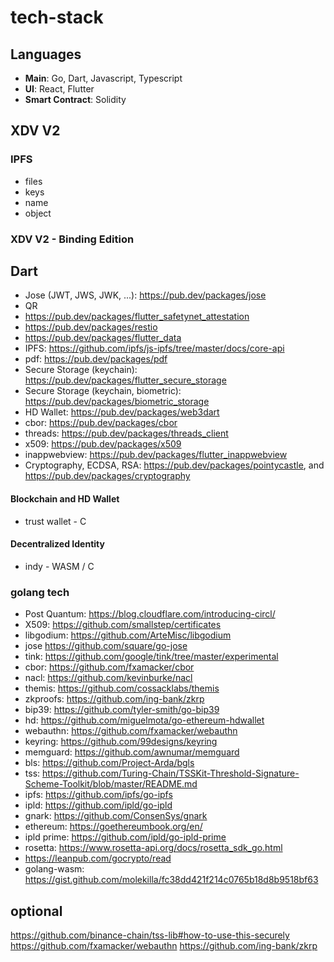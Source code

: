 # tech-stack

## Languages

- **Main**: Go, Dart, Javascript, Typescript
- **UI**: React, Flutter
- **Smart Contract**: Solidity

## XDV V2

### IPFS

- files
- keys
- name
- object


### XDV V2 - Binding Edition

## Dart

- Jose (JWT, JWS, JWK, ...): https://pub.dev/packages/jose
- QR
- https://pub.dev/packages/flutter_safetynet_attestation
- https://pub.dev/packages/restio
-  https://pub.dev/packages/flutter_data
- IPFS: https://github.com/ipfs/js-ipfs/tree/master/docs/core-api
- pdf: https://pub.dev/packages/pdf
- Secure Storage (keychain): https://pub.dev/packages/flutter_secure_storage
- Secure Storage (keychain, biometric): https://pub.dev/packages/biometric_storage
- HD Wallet: https://pub.dev/packages/web3dart
- cbor: https://pub.dev/packages/cbor
- threads: https://pub.dev/packages/threads_client
- x509: https://pub.dev/packages/x509
- inappwebview: https://pub.dev/packages/flutter_inappwebview
- Cryptography, ECDSA, RSA: https://pub.dev/packages/pointycastle, and https://pub.dev/packages/cryptography

#### Blockchain and HD Wallet
- trust wallet - C

#### Decentralized Identity
- indy - WASM / C


### golang tech

- Post Quantum: https://blog.cloudflare.com/introducing-circl/
- X509: https://github.com/smallstep/certificates
- libgodium: https://github.com/ArteMisc/libgodium
- jose https://github.com/square/go-jose
- tink: https://github.com/google/tink/tree/master/experimental
- cbor: https://github.com/fxamacker/cbor
- nacl: https://github.com/kevinburke/nacl
- themis: https://github.com/cossacklabs/themis
- zkproofs: https://github.com/ing-bank/zkrp
- bip39: https://github.com/tyler-smith/go-bip39
- hd: https://github.com/miguelmota/go-ethereum-hdwallet
- webauthn: https://github.com/fxamacker/webauthn
- keyring:    https://github.com/99designs/keyring
- memguard: https://github.com/awnumar/memguard
- bls: https://github.com/Project-Arda/bgls
- tss:  https://github.com/Turing-Chain/TSSKit-Threshold-Signature-Scheme-Toolkit/blob/master/README.md
- ipfs: https://github.com/ipfs/go-ipfs
- ipld: https://github.com/ipld/go-ipld
- gnark: https://github.com/ConsenSys/gnark
- ethereum: https://goethereumbook.org/en/      
- ipld prime: https://github.com/ipld/go-ipld-prime
- rosetta: https://www.rosetta-api.org/docs/rosetta_sdk_go.html
-  https://leanpub.com/gocrypto/read
- golang-wasm: https://gist.github.com/molekilla/fc38dd421f214c0765b18d8b9518bf63


## optional
https://github.com/binance-chain/tss-lib#how-to-use-this-securely
https://github.com/fxamacker/webauthn
https://github.com/ing-bank/zkrp

